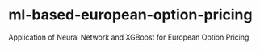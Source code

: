 # ml-based-european-option-pricing
Application of Neural Network and XGBoost for European Option Pricing
